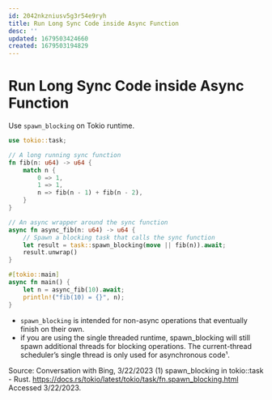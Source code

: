 ```yaml
---
id: 2042nkzniusv5g3r54e9ryh
title: Run Long Sync Code inside Async Function
desc: ''
updated: 1679503424660
created: 1679503194829
---
```

# Run Long Sync Code inside Async Function

Use `spawn_blocking` on Tokio runtime.

```rs
use tokio::task;

// A long running sync function
fn fib(n: u64) -> u64 {
    match n {
        0 => 1,
        1 => 1,
        n => fib(n - 1) + fib(n - 2),
    }
}

// An async wrapper around the sync function
async fn async_fib(n: u64) -> u64 {
    // Spawn a blocking task that calls the sync function
    let result = task::spawn_blocking(move || fib(n)).await;
    result.unwrap()
}

#[tokio::main]
async fn main() {
    let n = async_fib(10).await;
    println!("fib(10) = {}", n);
}
```

- `spawn_blocking` is intended for non-async operations that eventually finish on their own.
- if you are using the single threaded runtime, spawn_blocking will still spawn additional threads for blocking
operations. The current-thread scheduler’s single thread is only used for asynchronous code¹.

Source: Conversation with Bing, 3/22/2023
(1) spawn_blocking in tokio::task - Rust. https://docs.rs/tokio/latest/tokio/task/fn.spawn_blocking.html Accessed 3/22/2023.
